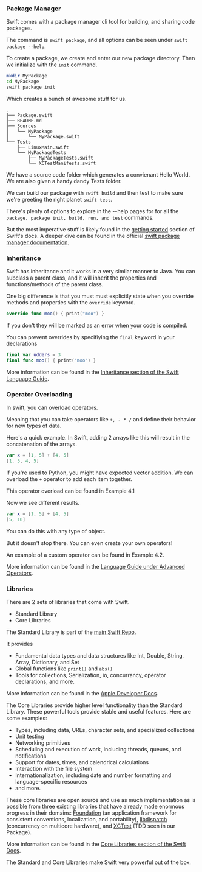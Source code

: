 ### Package Manager

Swift comes with a package manager cli tool for building, and sharing code packages.

The command is `swift package`, and all options can be seen under `swift package --help`.

To create a package, we create and enter our new package directory. Then we initialize with the `init` command. 

```bash
mkdir MyPackage
cd MyPackage
swift package init
```

Which creates a bunch of awesome stuff for us.

```
.
├── Package.swift
├── README.md
├── Sources
│   └── MyPackage
│       └── MyPackage.swift
└── Tests
    ├── LinuxMain.swift
    └── MyPackageTests
        ├── MyPackageTests.swift
        └── XCTestManifests.swift
```

We have a source code folder which generates a convienant Hello World. We are also given a handy dandy Tests folder. 

We can build our package with `swift build` and then test to make sure we're greeting the right planet `swift test`.

There's plenty of options to explore in the --help pages for for all the `package, package init, build, run, and test` commands. 

But the most imperative stuff is likely found in the [getting started](https://www.swift.org/getting-started/#using-the-package-manager) section of Swift's docs. A deeper dive can be found in the official [swift package manager documentation](https://www.swift.org/package-manager/).

### Inheritance

Swift has inheritance and it works in a very similar manner to Java. You can subclass a parent class, and it will inherit the properties and functions/methods of the parent class. 

One big difference is that you must must explicitly state when you override methods and properties with the `override` keyword. 

```swift
override func moo() { print("moo") }
```

If you don't they will be marked as an error when your code is compiled.

You can prevent overrides by specifiying the `final` keyword in your declarations

```swift
final var udders = 3
final func moo() { print("moo") }
```

More information can be found in the [Inheritance section of the Swift Language Guide](https://docs.swift.org/swift-book/LanguageGuide/Inheritance.html).

### Operator Overloading

In swift, you can overload operators. 

Meaning that you can take operators like `+, - * /` and define their behavior for new types of data.

Here's a quick example. In Swift, adding 2 arrays like this will result in the concatenation of the arrays.

```swift
var x = [1, 5] + [4, 5]
[1, 5, 4, 5]
```

If you're used to Python, you might have expected vector addition. We can overload the `+` operator to add each item together.

This operator overload can be found in Example 4.1

Now we see different results.

```swift
var x = [1, 5] + [4, 5]
[5, 10]
```

You can do this with any type of object.

But it doesn't stop there. You can even create your own operators!

An example of a custom operator can be found in Example 4.2.

More information can be found in the [Language Guide under Advanced Operators](https://docs.swift.org/swift-book/LanguageGuide/AdvancedOperators.html).


### Libraries

There are 2 sets of libraries that come with Swift.

- Standard Library
- Core Libraries

The Standard Library is part of the [main Swift Repo](https://github.com/apple/swift).

It provides 
- Fundamental data types and data structures like
Int, Double, String, Array, Dictionary, and Set
- Global functions like `print()` and `abs()`
- Tools for collections, Serialization, io, concurrancy, operator declarations, and more.

More information can be found in the [Apple Developer Docs](https://developer.apple.com/documentation/swift/swift_standard_library).


The Core Libraries provide higher level functionality than the Standard Library. These powerful tools provide stable and useful features. Here are some examples:

- Types, including data, URLs, character sets, and specialized collections
- Unit testing
- Networking primitives
- Scheduling and execution of work, including threads, queues, and notifications
- Support for dates, times, and calendrical calculations
- Interaction with the file system
- Internationalization, including date and number formatting and language-specific resources
- and more.

These core libraries are open source and use as much implementation as is possible from three existing libraries that have already made enormous progress in their domains: [Foundation](https://github.com/apple/swift-corelibs-foundation) (an application framework for consistent conventions, localization, and portability), [libdispatch](https://github.com/apple/swift-corelibs-libdispatch) (concurrency on multicore hardware), and [XCTest](https://github.com/apple/swift-corelibs-xctest) (TDD seen in our Package).

More information can be found in the [Core Libraries section of the Swift Docs](https://www.swift.org/core-libraries/).

The Standard and Core Libraries make Swift very powerful out of the box.
